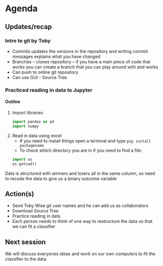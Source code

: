 # Agenda

## Updates/recap

### Intro to git by Toby

* Commits updates the versions in the repository and writing commit messages explains what you have changed 
* Branches – clones repository – if you have a main piece of code that works you can create a branch that you can play around with and works
* Can push to online git repository
* Can use GUI – Source Tree

### Practiced reading in data to Jupyter

#### Outline

1) Import libraries
    ```python
    import pandas as pd
    import numpy
    ```
2) Read in data using excel
    * If you need to install things open a terminal and type `pip install packagename`
    * To check which directory you are in if you need to find a file:
    ```python
    import os
    os.getcwd()
    ```
Data is structured with winners and losers all in the same column, so need to recode the data to give us a binary outcome variable

## Action(s)

* Send Toby Wise git user names and he can add us as collaborators 
* Download Source Tree
* Practice reading in data 
* Each person needs to think of one way to restructure the data so that we can fit a classifier

## Next session

We will discuss everyones ideas and work on our own computers to fit the classifier to the data  
